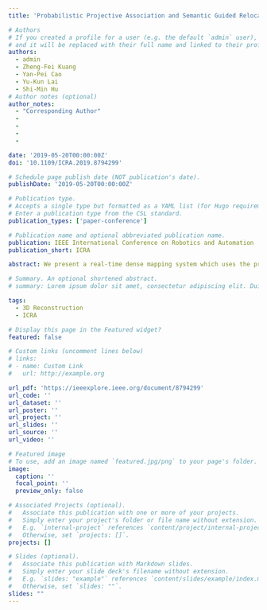 ```yaml
---
title: 'Probabilistic Projective Association and Semantic Guided Relocalization for Dense Reconstruction'

# Authors
# If you created a profile for a user (e.g. the default `admin` user), write the username (folder name) here
# and it will be replaced with their full name and linked to their profile.
authors:
  - admin
  - Zheng-Fei Kuang
  - Yan-Pei Cao
  - Yu-Kun Lai
  - Shi-Min Hu
# Author notes (optional)
author_notes:
  - "Corresponding Author"
  - 
  - 
  - 
  - 

date: '2019-05-20T00:00:00Z'
doi: '10.1109/ICRA.2019.8794299'

# Schedule page publish date (NOT publication's date).
publishDate: '2019-05-20T00:00:00Z'

# Publication type.
# Accepts a single type but formatted as a YAML list (for Hugo requirements).
# Enter a publication type from the CSL standard.
publication_types: ['paper-conference']

# Publication name and optional abbreviated publication name.
publication: IEEE International Conference on Robotics and Automation
publication_short: ICRA

abstract: We present a real-time dense mapping system which uses the predicted 2D semantic labels for optimizing the geometric quality of reconstruction. With a combination of Convolutional Neural Networks (CNNs) for 2D labeling and a Simultaneous Localization and Mapping (SLAM) system for camera trajectory estimation, recent approaches have succeeded in incrementally fusing and labeling 3D scenes. However, the geometric quality of the reconstruction can be further improved by incorporating such semantic prediction results, which is not sufficiently exploited by existing methods. In this paper, we propose to use semantic information to improve two crucial modules in the reconstruction pipeline, namely tracking and loop detection, for obtaining mutual benefits in geometric reconstruction and semantic recognition. Specifically for tracking, we use a novel probabilistic projective association approach to efficiently pick out candidate correspondences, where the confidence of these correspondences is quantified concerning similarities on all available short-term invariant features. For the loop detection, we incorporate these semantic labels into the original encoding through Randomized Ferns to generate a more comprehensive representation for retrieving candidate loop frames. Evaluations on a publicly available synthetic dataset have shown the effectiveness of our approach that considers such semantic hints as a reliable feature for achieving higher geometric quality.

# Summary. An optional shortened abstract.
# summary: Lorem ipsum dolor sit amet, consectetur adipiscing elit. Duis posuere tellus ac convallis placerat. Proin tincidunt magna sed ex sollicitudin condimentum.

tags:
  - 3D Reconstruction
  - ICRA

# Display this page in the Featured widget?
featured: false

# Custom links (uncomment lines below)
# links:
# - name: Custom Link
#   url: http://example.org

url_pdf: 'https://ieeexplore.ieee.org/document/8794299'
url_code: ''
url_dataset: ''
url_poster: ''
url_project: ''
url_slides: ''
url_source: ''
url_video: ''

# Featured image
# To use, add an image named `featured.jpg/png` to your page's folder.
image:
  caption: ''
  focal_point: ''
  preview_only: false

# Associated Projects (optional).
#   Associate this publication with one or more of your projects.
#   Simply enter your project's folder or file name without extension.
#   E.g. `internal-project` references `content/project/internal-project/index.md`.
#   Otherwise, set `projects: []`.
projects: []

# Slides (optional).
#   Associate this publication with Markdown slides.
#   Simply enter your slide deck's filename without extension.
#   E.g. `slides: "example"` references `content/slides/example/index.md`.
#   Otherwise, set `slides: ""`.
slides: ""
---
```

